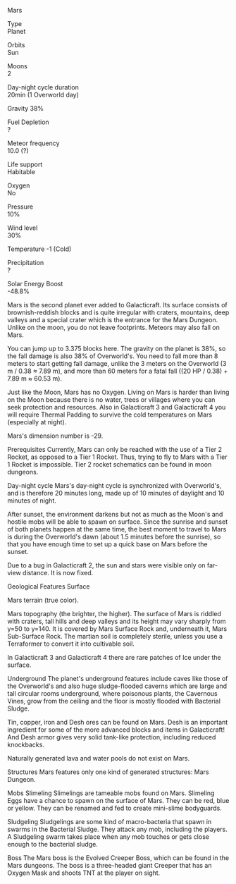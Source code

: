 Mars

Type	
Planet

Orbits	
Sun

Moons	
2

Day-night cycle duration	
20min (1 Overworld day)

Gravity	
38%

Fuel Depletion	
?

Meteor frequency	
10.0 (?)

Life support	
Habitable

Oxygen	
No

Pressure	
10%

Wind level	
30%

Temperature	
-1 (Cold)

Precipitation	
?

Solar Energy Boost	
-48.8%

Mars is the second planet ever added to Galacticraft. Its surface consists of brownish-reddish blocks and is quite irregular with craters, mountains, deep valleys and a special crater which is the entrance for the Mars Dungeon. Unlike on the moon, you do not leave footprints. Meteors may also fall on Mars.

You can jump up to 3.375 blocks here. The gravity on the planet is 38%, so the fall damage is also 38% of Overworld's. You need to fall more than 8 meters to start getting fall damage, unlike the 3 meters on the Overworld (3 m / 0.38 ≈ 7.89 m), and more than 60 meters for a fatal fall ((20 HP / 0.38) + 7.89 m ≈ 60.53 m).

Just like the Moon, Mars has no Oxygen. Living on Mars is harder than living on the Moon because there is no water, trees or villages where you can seek protection and resources. Also in Galacticraft 3 and Galacticraft 4 you will require Thermal Padding to survive the cold temperatures on Mars (especially at night).

Mars's dimension number is -29.

Prerequisites
Currently, Mars can only be reached with the use of a Tier 2 Rocket, as opposed to a Tier 1 Rocket. Thus, trying to fly to Mars with a Tier 1 Rocket is impossible. Tier 2 rocket schematics can be found in moon dungeons.

Day-night cycle
Mars's day-night cycle is synchronized with Overworld's, and is therefore 20 minutes long, made up of 10 minutes of daylight and 10 minutes of night.

After sunset, the environment darkens but not as much as the Moon's and hostile mobs will be able to spawn on surface. Since the sunrise and sunset of both planets happen at the same time, the best moment to travel to Mars is during the Overworld's dawn (about 1.5 minutes before the sunrise), so that you have enough time to set up a quick base on Mars before the sunset.

Due to a bug in Galacticraft 2, the sun and stars were visible only on far-view distance. It is now fixed.

Geological Features
Surface

Mars terrain (true color).

Mars topography (the brighter, the higher).
The surface of Mars is riddled with craters, tall hills and deep valleys and its height may vary sharply from y=50 to y=140. It is covered by Mars Surface Rock and, underneath it, Mars Sub-Surface Rock. The martian soil is completely sterile, unless you use a Terraformer to convert it into cultivable soil.

In Galacticraft 3 and Galacticraft 4 there are rare patches of Ice under the surface.

Underground
The planet's underground features include caves like those of the Overworld's and also huge sludge-flooded caverns which are large and tall circular rooms underground, where poisonous plants, the Cavernous Vines, grow from the ceiling and the floor is mostly flooded with Bacterial Sludge.

Tin, copper, iron and Desh ores can be found on Mars. Desh is an important ingredient for some of the more advanced blocks and items in Galacticraft! And Desh armor gives very solid tank-like protection, including reduced knockbacks.

Naturally generated lava and water pools do not exist on Mars.

Structures
Mars features only one kind of generated structures: Mars Dungeon.

Mobs
Slimeling
Slimelings are tameable mobs found on Mars. Slimeling Eggs have a chance to spawn on the surface of Mars. They can be red, blue or yellow. They can be renamed and fed to create mini-slime bodyguards.

Sludgeling
Sludgelings are some kind of macro-bacteria that spawn in swarms in the Bacterial Sludge. They attack any mob, including the players. A Sludgeling swarm takes place when any mob touches or gets close enough to the bacterial sludge.

Boss
The Mars boss is the Evolved Creeper Boss, which can be found in the Mars dungeons. The boss is a three-headed giant Creeper that has an Oxygen Mask and shoots TNT at the player on sight.